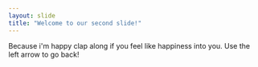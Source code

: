 ```yaml
---
layout: slide
title: "Welcome to our second slide!"
---
```

Because i'm happy clap along if you feel like happiness into you.
Use the left arrow to go back!
